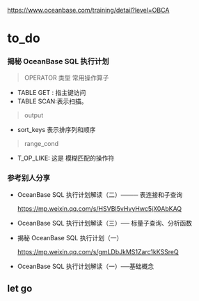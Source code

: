 https://www.oceanbase.com/training/detail?level=OBCA



# to_do





### 揭秘 OceanBase SQL 执行计划

> OPERATOR 类型 常用操作算子

- TABLE GET : 指主键访问
- TABLE SCAN:表示扫描。

> output 

- sort_keys 表示排序列和顺序

> range_cond

- T_OP_LIKE: 这是 模糊匹配的操作符





### 参考别人分享

- OceanBase SQL 执行计划解读（二）──── 表连接和子查询

  https://mp.weixin.qq.com/s/HSVBI5vHvyHwc5jX0AbKAQ



- OceanBase SQL 执行计划解读（三）── 标量子查询、分析函数

- 揭秘 OceanBase SQL 执行计划（一）

  https://mp.weixin.qq.com/s/gmLDbJkMS1Zarc1kKSSreQ


- OceanBase SQL 执行计划解读（一）──基础概念

## let go



